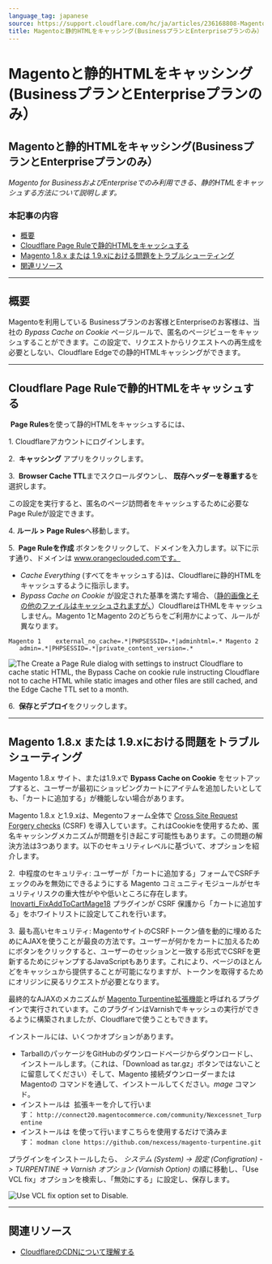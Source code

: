 ```yaml
---
language_tag: japanese
source: https://support.cloudflare.com/hc/ja/articles/236168808-Magento%E3%81%A8%E9%9D%99%E7%9A%84HTML%E3%82%92%E3%82%AD%E3%83%A3%E3%83%83%E3%82%B7%E3%83%B3%E3%82%B0-Business%E3%83%97%E3%83%A9%E3%83%B3%E3%81%A8Enterprise%E3%83%97%E3%83%A9%E3%83%B3%E3%81%AE%E3%81%BF-
title: Magentoと静的HTMLをキャッシング(BusinessプランとEnterpriseプランのみ）
---
```


# Magentoと静的HTMLをキャッシング(BusinessプランとEnterpriseプランのみ）

## Magentoと静的HTMLをキャッシング(BusinessプランとEnterpriseプランのみ）

_Magento for BusinessおよびEnterpriseでのみ利用できる、静的HTMLをキャッシュする方法について説明します。_

### 本記事の内容

-   [概要](https://support.cloudflare.com/hc/ja/articles/236168808-Magento%E3%81%A8%E9%9D%99%E7%9A%84HTML%E3%82%92%E3%82%AD%E3%83%A3%E3%83%83%E3%82%B7%E3%83%B3%E3%82%B0-Business%E3%83%97%E3%83%A9%E3%83%B3%E3%81%A8Enterprise%E3%83%97%E3%83%A9%E3%83%B3%E3%81%AE%E3%81%BF-#h_3gTROadnTWFqZeV63JQ26q)
-   [Cloudflare Page Ruleで静的HTMLをキャッシュする](https://support.cloudflare.com/hc/ja/articles/236168808-Magento%E3%81%A8%E9%9D%99%E7%9A%84HTML%E3%82%92%E3%82%AD%E3%83%A3%E3%83%83%E3%82%B7%E3%83%B3%E3%82%B0-Business%E3%83%97%E3%83%A9%E3%83%B3%E3%81%A8Enterprise%E3%83%97%E3%83%A9%E3%83%B3%E3%81%AE%E3%81%BF-#h_4VTKFNlOeF4MXnVsg5sNkB)
-   [Magento 1.8.x または 1.9.xにおける問題をトラブルシューティング](https://support.cloudflare.com/hc/ja/articles/236168808-Magento%E3%81%A8%E9%9D%99%E7%9A%84HTML%E3%82%92%E3%82%AD%E3%83%A3%E3%83%83%E3%82%B7%E3%83%B3%E3%82%B0-Business%E3%83%97%E3%83%A9%E3%83%B3%E3%81%A8Enterprise%E3%83%97%E3%83%A9%E3%83%B3%E3%81%AE%E3%81%BF-#h_2F3EyjMlfWDRnOzjkvhIGg)
-   [関連リソース](https://support.cloudflare.com/hc/ja/articles/236168808-Magento%E3%81%A8%E9%9D%99%E7%9A%84HTML%E3%82%92%E3%82%AD%E3%83%A3%E3%83%83%E3%82%B7%E3%83%B3%E3%82%B0-Business%E3%83%97%E3%83%A9%E3%83%B3%E3%81%A8Enterprise%E3%83%97%E3%83%A9%E3%83%B3%E3%81%AE%E3%81%BF-#h_600GCjGBJxeCueai2OREmf)

___

## 概要

Magentoを利用している Businessプランのお客様とEnterpriseのお客様は、当社の _Bypass Cache on Cookie_ ページルールで、匿名のページビューをキャッシュすることができます。この設定で、リクエストからリクエストへの再生成を必要としない、Cloudflare Edgeでの静的HTMLキャッシングができます。


___

## Cloudflare Page Ruleで静的HTMLをキャッシュする

 **Page Rules**を使って静的HTMLをキャッシュするには、

1\. Cloudflareアカウントにログインします。

2\.  **キャッシング** アプリをクリックします。 

3\.  **Browser Cache TTL**までスクロールダウンし、 **既存ヘッダーを尊重する**を選択します。

この設定を実行すると、匿名のページ訪問者をキャッシュするために必要なPage Ruleが設定できます。

4\. **ルール >** **Page Rules**へ移動します。

5\.  **Page Ruleを作成** ボタンをクリックして、ドメインを入力します。以下に示す通り、ドメインは www.orangeclouded.comです。

-   _Cache Everything_ (すべてをキャッシュする)は、Cloudflareに静的HTMLをキャッシュするように指示します。
-   _Bypass Cache on Cookie_ が設定された基準を満たす場合、（[静的画像とその他のファイルはキャッシュされますが、](https://support.cloudflare.com/hc/en-us/articles/200172516-Which-file-extensions-does-CloudFlare-cache-for-static-content-)）CloudflareはTHMLをキャッシュしません。Magento 1とMagento 2のどちらをご利用かによって、ルールが異なります。

`Magento 1    external_no_cache=.*|PHPSESSID=.*|adminhtml=.* Magento 2    admin=.*|PHPSESSID=.*|private_content_version=.*`


![The Create a Page Rule dialog with settings to instruct Cloudflare to cache static HTML, the Bypass Cache on cookie rule instructing Cloudflare not to cache HTML while static images and other files are still cached, and the Edge Cache TTL set to a month.](/support/static/hc-import-page_rules_caching_static_html_with_magento.png)

6\.  **保存とデプロイ**をクリックします。

___

## Magento 1.8.x または 1.9.xにおける問題をトラブルシューティング

Magento 1.8.x サイト、または1.9.xで **Bypass Cache on Cookie** をセットアップすると、ユーザーが最初にショッピングカートにアイテムを追加したいとしても、「カートに追加する」が機能しない場合があります。

Magento 1.8.x と1.9.xは、Megentoフォーム全体で [Cross Site Request Forgery checks](https://www.section.io/blog/csrf-and-caching/) (CSRF) を導入しています。これはCookieを使用するため、匿名キャッシングメカニズムが問題を引き起こす可能性もあります。この問題の解決方法は3つあります。以下のセキュリティレベルに基づいて、オプションを紹介します。


2\.  中程度のセキュリティ: ユーザーが「カートに追加する」フォームでCSRFチェックのみを無効にできるようにする Magento コミュニティモジュールがセキュリティリスクの重大性がやや低いところに存在します。  [Inovarti\_FixAddToCartMage18](https://github.com/deivisonarthur/Inovarti_FixAddToCartMage18/blob/master/README.md) プラグインが CSRF 保護から「カートに追加する」をホワイトリストに設定してこれを行います。 

3\.  最も高いセキュリティ: MagentoサイトのCSRFトークン値を動的に埋めるためにAJAXを使うことが最良の方法です。ユーザーが何かをカートに加えるためにボタンをクリックすると、ユーザーのセッションと一致する形式でCSRFを更新するためにジャンプするJavaScriptもあります。これにより、ページのほとんどをキャッシュから提供することが可能になりますが、トークンを取得するためにオリジンに戻るリクエストが必要となります。

最終的なAJAXのメカニズムが [Magento Turpentine拡張機能](https://github.com/nexcess/magento-turpentine)と呼ばれるプラグインで実行されています。このプラグインはVarnishでキャッシュの実行ができるように構築されましたが、Cloudflareで使うこともできます。

インストールには、いくつかオプションがあります。

-   TarballのパッケージをGitHubのダウンロードページからダウンロードし、インストールします。（これは、「Download as tar.gz」ボタンではないことに留意してください）そして、Magento 接続ダウンローダーまたはMagentoの コマンドを通して、インストールしてください。_mage_ コマンド。
-   インストールは  拡張キーを介して行います： `http://connect20.magentocommerce.com/community/Nexcessnet_Turpentine`
-   インストールは を使って行いますこちらを使用するだけで済みます： `modman clone https://github.com/nexcess/magento-turpentine.git`

プラグインをインストールしたら、 _システム (System) -> 設定 (Configration) -> TURPENTINE -> Varnish オプション (Varnish Option)_ の順に移動し、「Use VCL fix」オプションを検索し、「無効にする」に設定し、保存します。

![Use VCL fix option set to Disable.](/support/static/hc-import-use_vcl_fix_magento_cache_static_html.png)

___

## 関連リソース

-   [CloudflareのCDNについて理解する](https://support.cloudflare.com/hc/en-us/articles/200172516)
